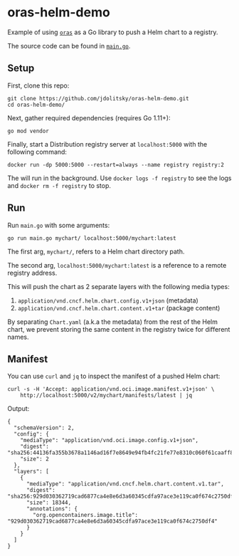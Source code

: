 # oras-helm-demo

Example of using [`oras`](https://github.com/deislabs/oras) as a Go library to push a Helm chart to a registry.

The source code can be found in [`main.go`](./main.go).

## Setup

First, clone this repo:

```
git clone https://github.com/jdolitsky/oras-helm-demo.git
cd oras-helm-demo/
```

Next, gather required dependencies (requires Go 1.11+):

```
go mod vendor
```

Finally, start a Distribution registry server at `localhost:5000` with the following command:

```
docker run -dp 5000:5000 --restart=always --name registry registry:2
```

The will run in the background. Use `docker logs -f registry` to see the logs and `docker rm -f registry` to stop.

## Run

Run `main.go` with some arguments:

```
go run main.go mychart/ localhost:5000/mychart:latest
```

The first arg, `mychart/`, refers to a Helm chart directory path.

The second arg, `localhost:5000/mychart:latest` is a reference
to a remote registry address.

This will push the chart as 2 separate layers with the following media types:
1. `application/vnd.cncf.helm.chart.config.v1+json` (metadata)
2. `application/vnd.cncf.helm.chart.content.v1+tar` (package content)

By separating `Chart.yaml` (a.k.a the metadata) from the rest of the Helm chart, we prevent storing the same content in the registry twice for different names.

## Manifest

You can use `curl` and `jq` to inspect the manifest of a pushed Helm chart:

```
curl -s -H 'Accept: application/vnd.oci.image.manifest.v1+json' \
    http://localhost:5000/v2/mychart/manifests/latest | jq
```

Output:
```
{
  "schemaVersion": 2,
  "config": {
    "mediaType": "application/vnd.oci.image.config.v1+json",
    "digest": "sha256:44136fa355b3678a1146ad16f7e8649e94fb4fc21fe77e8310c060f61caaff8a",
    "size": 2
  },
  "layers": [
    {
      "mediaType": "application/vnd.cncf.helm.chart.content.v1.tar",
      "digest": "sha256:929d030362719cad6877ca4e8e6d3a60345cdfa97ace3e119ca0f674c2750df4",
      "size": 18344,
      "annotations": {
        "org.opencontainers.image.title": "929d030362719cad6877ca4e8e6d3a60345cdfa97ace3e119ca0f674c2750df4"
      }
    }
  ]
}

```
